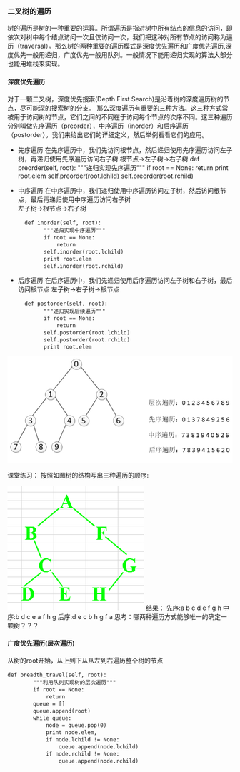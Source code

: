 ### 二叉树的遍历
树的遍历是树的一种重要的运算。所谓遍历是指对树中所有结点的信息的访问，即依次对树中每个结点访问一次且仅访问一次，我们把这种对所有节点的访问称为遍历（traversal）。那么树的两种重要的遍历模式是深度优先遍历和广度优先遍历,深度优先一般用递归，广度优先一般用队列。一般情况下能用递归实现的算法大部分也能用堆栈来实现。

#### 深度优先遍历
对于一颗二叉树，深度优先搜索(Depth First Search)是沿着树的深度遍历树的节点，尽可能深的搜索树的分支。
那么深度遍历有重要的三种方法。这三种方式常被用于访问树的节点，它们之间的不同在于访问每个节点的次序不同。这三种遍历分别叫做先序遍历（preorder），中序遍历（inorder）和后序遍历（postorder）。我们来给出它们的详细定义，然后举例看看它们的应用。

+ 先序遍历 在先序遍历中，我们先访问根节点，然后递归使用先序遍历访问左子树，再递归使用先序遍历访问右子树
根节点->左子树->右子树
        def preorder(self, root):
              """递归实现先序遍历"""
              if root == None:
                  return
              print root.elem
              self.preorder(root.lchild)
              self.preorder(root.rchild)
+ 中序遍历 在中序遍历中，我们递归使用中序遍历访问左子树，然后访问根节点，最后再递归使用中序遍历访问右子树  
左子树->根节点->右子树

        def inorder(self, root):
              """递归实现中序遍历"""
              if root == None:
                  return
              self.inorder(root.lchild)
              print root.elem
              self.inorder(root.rchild)
+ 后序遍历 在后序遍历中，我们先递归使用后序遍历访问左子树和右子树，最后访问根节点
左子树->右子树->根节点

        def postorder(self, root):
              """递归实现后续遍历"""
              if root == None:
                  return
              self.postorder(root.lchild)
              self.postorder(root.rchild)
              print root.elem

![alt文本](img/三种遍历结果.jpg "三种遍历结果")

课堂练习： 按照如图树的结构写出三种遍历的顺序:

![alt文本](img/树练习.png "树练习")
结果：
先序:a b c d e f g h
中序:b d c e a f h g
后序:d e c b h g f a
思考：哪两种遍历方式能够唯一的确定一颗树？？？

#### 广度优先遍历(层次遍历)
从树的root开始，从上到下从从左到右遍历整个树的节点

    def breadth_travel(self, root):
            """利用队列实现树的层次遍历"""
            if root == None:
                return
            queue = []
            queue.append(root)
            while queue:
                node = queue.pop(0)
                print node.elem,
                if node.lchild != None:
                    queue.append(node.lchild)
                if node.rchild != None:
                    queue.append(node.rchild)
